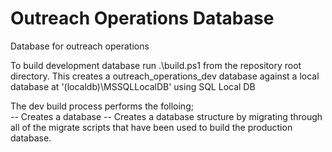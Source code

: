 # Outreach Operations Database
Database for outreach operations

To build development database run .\build.ps1 from the repository root directory.  This creates a outreach_operations_dev database against a local database at '(localdb)\MSSQLLocalDB' using SQL Local DB   

The dev build process performs the folloing;  
-- Creates a database
-- Creates a database structure by migrating through all of the migrate scripts that have been used to build the production database.